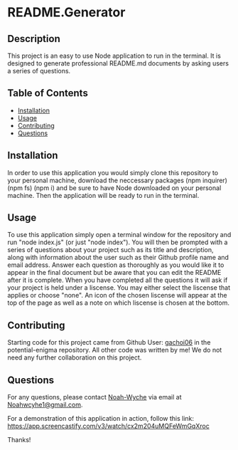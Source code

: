 # README.Generator 

## Description
This project is an easy to use Node application to run in the terminal. It is designed to generate professional README.md documents by asking users a series of questions.

## Table of Contents
- [Installation](#installation)
- [Usage](#usage)
- [Contributing](#contributing)
- [Questions](#questions)

## Installation
In order to use this application you would simply clone this repository to your personal machine, download the neccessary packages (npm inquirer) (npm fs) (npm i) and be sure to have Node downloaded on your personal machine. Then the application will be ready to run in the terminal.

## Usage
To use this application simply open a terminal window for the repository and run "node index.js" (or just "node index"). You will then be prompted with a series of questions about your project such as its title and description, along with information about the user such as their Github profile name and email address. Answer each question as thoroughly as you would like it to appear in the final document but be aware that you can edit the README after it is complete. When you have completed all the questions it will ask if your project is held under a liscense. You may either select the liscense that applies or choose "none". An icon of the chosen liscense will appear at the top of the page as well as a note on which liscense is chosen at the bottom.

## Contributing
Starting code for this project came from Github User: [gachoi06](https://github.com/gachoi06) in the potential-enigma repository. All other code was written by me! We do not need any further collaboration on this project.

## Questions
For any questions, please contact [Noah-Wyche](https://github.com/Noah-Wyche) via email at Noahwcyhe1@gmail.com.

For a demonstration of this application in action, follow this link: https://app.screencastify.com/v3/watch/cx2m204uMQFeWmGqXroc 

Thanks!
